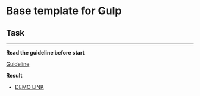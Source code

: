 # Base template for Gulp

## Task

---
**Read the guideline before start**

[Guideline](https://github.com/mate-academy/js_task-DOM-guideline)

**Result**

- [DEMO LINK](https://kseniiamazan.github.io/Exam/)

